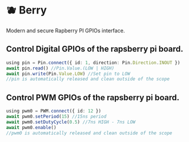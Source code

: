 # 🫐 Berry

Modern and secure Rapberry PI GPIOs interface.

## Control Digital GPIOs of the rapsberry pi board.

```ts
using pin = Pin.connect({ id: 1, direction: Pin.Direction.INOUT })
await pin.read() //Pin.Value.(LOW | HIGH)
await pin.write(Pin.Value.LOW) //Set pin to LOW
//pin is automatically released and clean outside of the scope
```

## Control PWM GPIOs of the rapsberry pi board.

```ts
using pwm0 = PWM.connect({ id: 12 })
await pwm0.setPeriod(15) //15ns period
await pwm0.setDutyCycle(0.5) //7ns HIGH - 7ns LOW
await pwm0.enable()
//pwm0 is automatically released and clean outside of the scope
```

